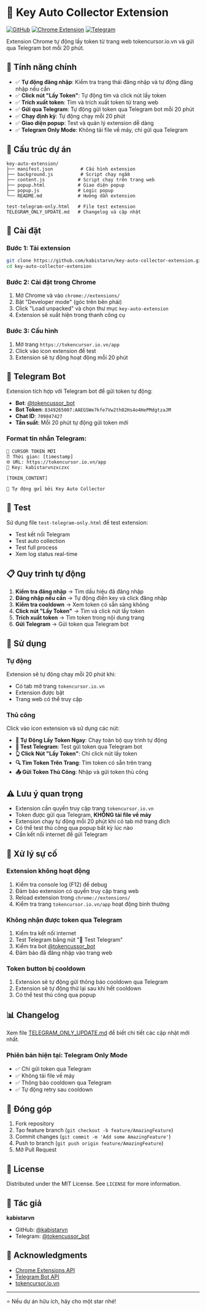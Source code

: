 # 🔑 Key Auto Collector Extension

[![GitHub](https://img.shields.io/badge/GitHub-kabistarvn-blue)](https://github.com/kabistarvn)
[![Chrome Extension](https://img.shields.io/badge/Chrome-Extension-green)](https://chrome.google.com/webstore)
[![Telegram](https://img.shields.io/badge/Telegram-Bot-blue)](https://t.me/tokencussor_bot)

Extension Chrome tự động lấy token từ trang web tokencursor.io.vn và gửi qua Telegram bot mỗi 20 phút.

## 🎯 Tính năng chính

- ✅ **Tự động đăng nhập**: Kiểm tra trạng thái đăng nhập và tự động đăng nhập nếu cần
- ✅ **Click nút "Lấy Token"**: Tự động tìm và click nút lấy token
- ✅ **Trích xuất token**: Tìm và trích xuất token từ trang web
- ✅ **Gửi qua Telegram**: Tự động gửi token qua Telegram bot mỗi 20 phút
- ✅ **Chạy định kỳ**: Tự động chạy mỗi 20 phút
- ✅ **Giao diện popup**: Test và quản lý extension dễ dàng
- ✅ **Telegram Only Mode**: Không tải file về máy, chỉ gửi qua Telegram

## 📁 Cấu trúc dự án

```
key-auto-extension/
├── manifest.json          # Cấu hình extension
├── background.js          # Script chạy ngầm
├── content.js            # Script chạy trên trang web
├── popup.html            # Giao diện popup
├── popup.js              # Logic popup
└── README.md             # Hướng dẫn extension

test-telegram-only.html   # File test extension
TELEGRAM_ONLY_UPDATE.md   # Changelog và cập nhật
```

## 🚀 Cài đặt

### Bước 1: Tải extension
```bash
git clone https://github.com/kabistarvn/key-auto-collector-extension.git
cd key-auto-collector-extension
```

### Bước 2: Cài đặt trong Chrome
1. Mở Chrome và vào `chrome://extensions/`
2. Bật "Developer mode" (góc trên bên phải)
3. Click "Load unpacked" và chọn thư mục `key-auto-extension`
4. Extension sẽ xuất hiện trong thanh công cụ

### Bước 3: Cấu hình
1. Mở trang `https://tokencursor.io.vn/app`
2. Click vào icon extension để test
3. Extension sẽ tự động hoạt động mỗi 20 phút

## 📱 Telegram Bot

Extension tích hợp với Telegram bot để gửi token tự động:

- **Bot**: [@tokencussor_bot](https://t.me/tokencussor_bot)
- **Bot Token**: `8349265007:AAEGSWe7kfe7Vw2th02Hs4o4HePMdgtzaJM`
- **Chat ID**: `709847427`
- **Tần suất**: Mỗi 20 phút tự động gửi token mới

### Format tin nhắn Telegram:
```
🔑 CURSOR TOKEN MỚI
⏰ Thời gian: [timestamp]
🌐 URL: https://tokencursor.io.vn/app
🔐 Key: kabistarvnzxczxc

[TOKEN_CONTENT]

🤖 Tự động gửi bởi Key Auto Collector
```

## 🧪 Test

Sử dụng file `test-telegram-only.html` để test extension:
- Test kết nối Telegram
- Test auto collection
- Test full process
- Xem log status real-time

## 📋 Quy trình tự động

1. **Kiểm tra đăng nhập** → Tìm dấu hiệu đã đăng nhập
2. **Đăng nhập nếu cần** → Tự động điền key và click đăng nhập
3. **Kiểm tra cooldown** → Xem token có sẵn sàng không
4. **Click nút "Lấy Token"** → Tìm và click nút lấy token
5. **Trích xuất token** → Tìm token trong nội dung trang
6. **Gửi Telegram** → Gửi token qua Telegram bot

## 🔧 Sử dụng

### Tự động
Extension sẽ tự động chạy mỗi 20 phút khi:
- Có tab mở trang `tokencursor.io.vn`
- Extension được bật
- Trang web có thể truy cập

### Thủ công
Click vào icon extension và sử dụng các nút:
- **🚀 Tự Động Lấy Token Ngay**: Chạy toàn bộ quy trình tự động
- **📱 Test Telegram**: Test gửi token qua Telegram bot
- **👆 Click Nút "Lấy Token"**: Chỉ click nút lấy token
- **🔍 Tìm Token Trên Trang**: Tìm token có sẵn trên trang
- **📤 Gửi Token Thủ Công**: Nhập và gửi token thủ công

## ⚠️ Lưu ý quan trọng

- Extension cần quyền truy cập trang `tokencursor.io.vn`
- Token được gửi qua Telegram, **KHÔNG tải file về máy**
- Extension chạy tự động mỗi 20 phút khi có tab mở trang đích
- Có thể test thủ công qua popup bất kỳ lúc nào
- Cần kết nối internet để gửi Telegram

## 🔧 Xử lý sự cố

### Extension không hoạt động
1. Kiểm tra console log (F12) để debug
2. Đảm bảo extension có quyền truy cập trang web
3. Reload extension trong `chrome://extensions/`
4. Kiểm tra trang `tokencursor.io.vn/app` hoạt động bình thường

### Không nhận được token qua Telegram
1. Kiểm tra kết nối internet
2. Test Telegram bằng nút "📱 Test Telegram"
3. Kiểm tra bot [@tokencussor_bot](https://t.me/tokencussor_bot)
4. Đảm bảo đã đăng nhập vào trang web

### Token button bị cooldown
1. Extension sẽ tự động gửi thông báo cooldown qua Telegram
2. Extension sẽ tự động thử lại sau khi hết cooldown
3. Có thể test thủ công qua popup

## 📊 Changelog

Xem file [TELEGRAM_ONLY_UPDATE.md](TELEGRAM_ONLY_UPDATE.md) để biết chi tiết các cập nhật mới nhất.

### Phiên bản hiện tại: Telegram Only Mode
- ✅ Chỉ gửi token qua Telegram
- ✅ Không tải file về máy
- ✅ Thông báo cooldown qua Telegram
- ✅ Tự động retry sau cooldown

## 🤝 Đóng góp

1. Fork repository
2. Tạo feature branch (`git checkout -b feature/AmazingFeature`)
3. Commit changes (`git commit -m 'Add some AmazingFeature'`)
4. Push to branch (`git push origin feature/AmazingFeature`)
5. Mở Pull Request

## 📄 License

Distributed under the MIT License. See `LICENSE` for more information.

## 👤 Tác giả

**kabistarvn**
- GitHub: [@kabistarvn](https://github.com/kabistarvn)
- Telegram: [@tokencussor_bot](https://t.me/tokencussor_bot)

## 🙏 Acknowledgments

- [Chrome Extensions API](https://developer.chrome.com/docs/extensions/)
- [Telegram Bot API](https://core.telegram.org/bots/api)
- [tokencursor.io.vn](https://tokencursor.io.vn)

---

⭐ Nếu dự án hữu ích, hãy cho một star nhé!
